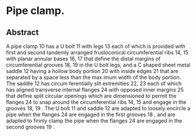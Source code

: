 # Pipe clamp.

## Abstract
A pipe clamp 10 has a U bolt 11 with legs 13 each of which is provided with first and second tandemly arranged frustoconical circumferential ribs 14, 15 with planar annular bases 16, 17 that define the distal margins of circumferential grooves 18, 19 in the U bolt legs, and a C shaped sheet metal saddle 12 having a hollow body portion 20 with inside edges 21 that are separated by a space less than the max imum width of the body portion. The saddle 12 has circum ferentially slit extremities 22, 23 each of which has aligned transverse internal flanges 24 with opposed inner margins 25 that define split circular openings which are dimensioned to permit the flanges 24 to snap around the circumferential ribs 14, 15 and engage in the grooves 18, 19 . The U bolt 11 and saddle 12 are adapted to loosely encircle a pipe when the flanges 24 are engaged in the first grooves 18 , and are adapted to firmly clamp the pipe when the flanges 24 are engaged in the second grooves 19 .